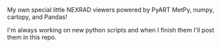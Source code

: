 My own special little NEXRAD viewers powered by PyART MetPy, numpy, cartopy, and Pandas!

I'm always working on new python scripts and when I finish them I'll post them in this repo. 
